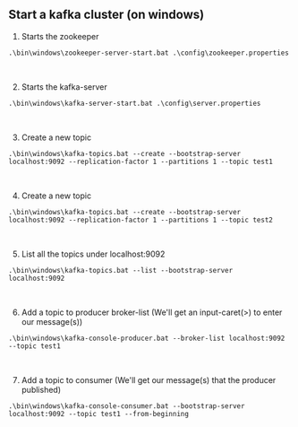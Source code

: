 ## Start a kafka cluster (on windows)

1. Starts the zookeeper
```
.\bin\windows\zookeeper-server-start.bat .\config\zookeeper.properties
```

<br>

2. Starts the kafka-server
```
.\bin\windows\kafka-server-start.bat .\config\server.properties
```

<br>

3. Create a new topic
```
.\bin\windows\kafka-topics.bat --create --bootstrap-server localhost:9092 --replication-factor 1 --partitions 1 --topic test1
```

<br>

4. Create a new topic
```
.\bin\windows\kafka-topics.bat --create --bootstrap-server localhost:9092 --replication-factor 1 --partitions 1 --topic test2
```

<br>

5. List all the topics under localhost:9092
```
.\bin\windows\kafka-topics.bat --list --bootstrap-server localhost:9092
```

<br>

6. Add a topic to producer broker-list (We'll get an input-caret(>) to enter our message(s))
```
.\bin\windows\kafka-console-producer.bat --broker-list localhost:9092 --topic test1
```

<br>

7. Add a topic to consumer (We'll get our message(s) that the producer published)
```
.\bin\windows\kafka-console-consumer.bat --bootstrap-server localhost:9092 --topic test1 --from-beginning
```
